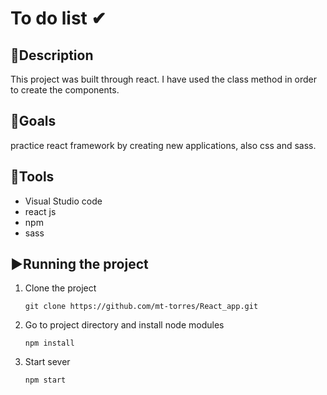 # To do list ✔

## :memo:Description 

This project was built through react. I have used the class method in order to create the components.

## :dart:Goals

practice react framework by creating new applications, also css and sass. 

## 🧰Tools

- Visual Studio code 
- react js
- npm
- sass

## :arrow_forward:Running the project

1. Clone the project

   ```
   git clone https://github.com/mt-torres/React_app.git
   ```

2. Go to project directory and install node modules

   ```
   npm install
   ```

3. Start sever

   ```
   npm start
   ```



